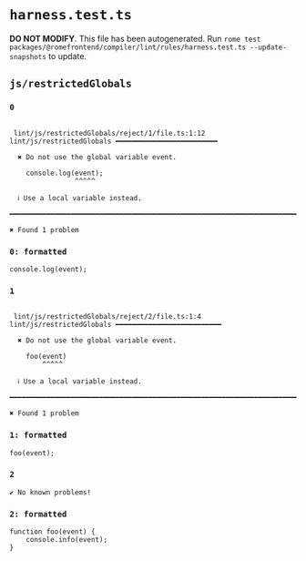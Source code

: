 # `harness.test.ts`

**DO NOT MODIFY**. This file has been autogenerated. Run `rome test packages/@romefrontend/compiler/lint/rules/harness.test.ts --update-snapshots` to update.

## `js/restrictedGlobals`

### `0`

```

 lint/js/restrictedGlobals/reject/1/file.ts:1:12 lint/js/restrictedGlobals ━━━━━━━━━━━━━━━━━━━━━━━━━

  ✖ Do not use the global variable event.

    console.log(event);
                ^^^^^

  ℹ Use a local variable instead.

━━━━━━━━━━━━━━━━━━━━━━━━━━━━━━━━━━━━━━━━━━━━━━━━━━━━━━━━━━━━━━━━━━━━━━━━━━━━━━━━━━━━━━━━━━━━━━━━━━━━

✖ Found 1 problem

```

### `0: formatted`

```
console.log(event);

```

### `1`

```

 lint/js/restrictedGlobals/reject/2/file.ts:1:4 lint/js/restrictedGlobals ━━━━━━━━━━━━━━━━━━━━━━━━━━

  ✖ Do not use the global variable event.

    foo(event)
        ^^^^^

  ℹ Use a local variable instead.

━━━━━━━━━━━━━━━━━━━━━━━━━━━━━━━━━━━━━━━━━━━━━━━━━━━━━━━━━━━━━━━━━━━━━━━━━━━━━━━━━━━━━━━━━━━━━━━━━━━━

✖ Found 1 problem

```

### `1: formatted`

```
foo(event);

```

### `2`

```
✔ No known problems!

```

### `2: formatted`

```
function foo(event) {
	console.info(event);
}

```
